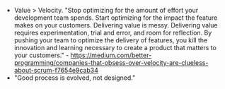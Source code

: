 - Value > Velocity. "Stop optimizing for the amount of effort your development team spends. Start optimizing for the impact the feature makes on your customers. Delivering value is messy. Delivering value requires experimentation, trial and error, and room for reflection. By pushing your team to optimize the delivery of features, you kill the innovation and learning necessary to create a product that matters to your customers." - https://medium.com/better-programming/companies-that-obsess-over-velocity-are-clueless-about-scrum-f7654e9cab34
- "Good process is evolved, not designed."
